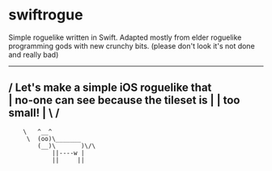 # swiftrogue

Simple roguelike written in Swift. Adapted mostly from elder roguelike programming gods with new crunchy bits. (please don't look it's not
done and really bad)

 ________________________________________
/ Let's make a simple iOS roguelike that \
| no-one can see because the tileset is  |
| too small!                             |
\                                        /
 ----------------------------------------
        \   ^__^
         \  (oo)\_______
            (__)\       )\/\
                ||----w |
                ||     ||
